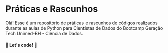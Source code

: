 # Práticas e Rascunhos

Olá! Esse é um repositório de práticas e rascunhos de códigos realizados durante as aulas de Python para Cientistas de Dados do Bootcamp Geração Tech Unimed-BH - Ciência de Dados.

#### 🚀 Let's code! 🚀
